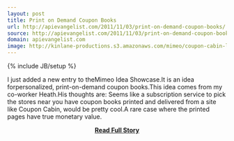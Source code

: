 ```yaml
---
layout: post
title: Print on Demand Coupon Books
url: http://apievangelist.com/2011/11/03/print-on-demand-coupon-books/
source: http://apievangelist.com/2011/11/03/print-on-demand-coupon-books/
domain: apievangelist.com
image: http://kinlane-productions.s3.amazonaws.com/mimeo/coupon-cabin-logo.png
---
```

{% include JB/setup %}<p>I just added a new entry to theMimeo Idea Showcase.It is an idea forpersonalized, print-on-demand coupon books.This idea comes from my co-worker Heath.His thoughts are:
Seems like a subscription service to pick the stores near you have coupon books printed and delivered from a site like Coupon Cabin, would be pretty cool.A rare case where the printed pages have true monetary value.</p>
<center><p><a href="http://apievangelist.com/2011/11/03/print-on-demand-coupon-books/" style='padding:25px; font-sze:18px; font-weight: bold;'>Read Full Story</a></p></center>
